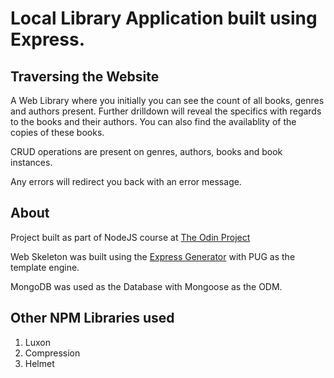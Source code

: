 # Local Library Application built using Express.

## Traversing the Website
A Web Library where you initially you can see the count of all books, genres and authors present.
Further drilldown will reveal the specifics with regards to the books and their authors.
You can also find the availablity of the copies of these books.

CRUD operations are present on genres, authors, books and book instances.

Any errors will redirect you back with an error message.

## About
Project built as part of NodeJS course at [The Odin Project](https://www.theodinproject.com/)

Web Skeleton was built using the [Express Generator](https://expressjs.com/en/starter/generator.html)
with PUG as the template engine.

MongoDB was used as the Database with Mongoose as the ODM.

## Other NPM Libraries used
1. Luxon
2. Compression
3. Helmet